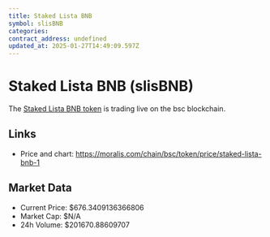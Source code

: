 ```yaml
---
title: Staked Lista BNB
symbol: slisBNB
categories: 
contract_address: undefined
updated_at: 2025-01-27T14:49:09.597Z
---
```


# Staked Lista BNB (slisBNB)
The [Staked Lista BNB token](https://moralis.com/chain/bsc/token/price/staked-lista-bnb-1) is trading live on the bsc blockchain.

## Links
- Price and chart: https://moralis.com/chain/bsc/token/price/staked-lista-bnb-1

## Market Data
- Current Price: $676.3409136366806
- Market Cap: $N/A
- 24h Volume: $201670.88609707
